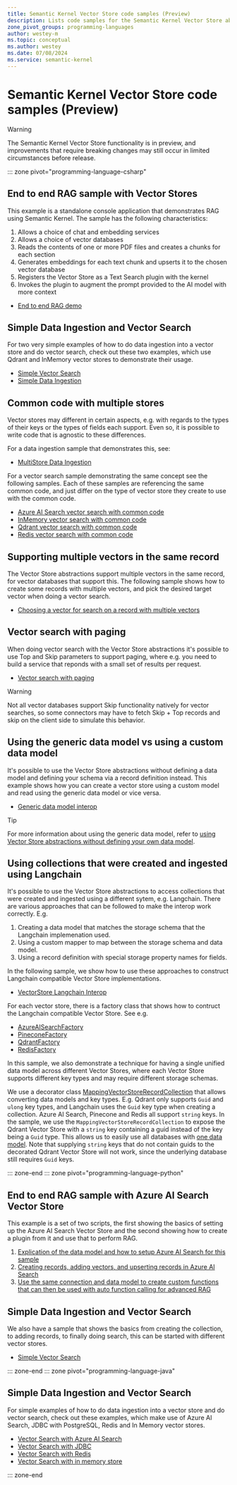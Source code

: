 ```yaml
---
title: Semantic Kernel Vector Store code samples (Preview)
description: Lists code samples for the Semantic Kernel Vector Store abstractions and implementations
zone_pivot_groups: programming-languages
author: westey-m
ms.topic: conceptual
ms.author: westey
ms.date: 07/08/2024
ms.service: semantic-kernel
---
```

# Semantic Kernel Vector Store code samples (Preview)

> [!WARNING]
> The Semantic Kernel Vector Store functionality is in preview, and improvements that require breaking changes may still occur in limited circumstances before release.

::: zone pivot="programming-language-csharp"

## End to end RAG sample with Vector Stores

This example is a standalone console application that demonstrates RAG using Semantic Kernel. The sample has the following characteristics:

1. Allows a choice of chat and embedding services
1. Allows a choice of vector databases
1. Reads the contents of one or more PDF files and creates a chunks for each section
1. Generates embeddings for each text chunk and upserts it to the chosen vector database
1. Registers the Vector Store as a Text Search plugin with the kernel
1. Invokes the plugin to augment the prompt provided to the AI model with more context

- [End to end RAG demo](https://github.com/microsoft/semantic-kernel/blob/main/dotnet/samples/Demos/VectorStoreRAG/README.md)

## Simple Data Ingestion and Vector Search

For two very simple examples of how to do data ingestion into a vector store and do vector search, check out these
two examples, which use Qdrant and InMemory vector stores to demonstrate their usage.

- [Simple Vector Search](https://github.com/microsoft/semantic-kernel/blob/main/dotnet/samples/Concepts/Memory/VectorStore_VectorSearch_Simple.cs)
- [Simple Data Ingestion](https://github.com/microsoft/semantic-kernel/blob/main/dotnet/samples/Concepts/Memory/VectorStore_DataIngestion_Simple.cs)

## Common code with multiple stores

Vector stores may different in certain aspects, e.g. with regards to the types of their keys or the types of fields each support.
Even so, it is possible to write code that is agnostic to these differences.

For a data ingestion sample that demonstrates this, see:
- [MultiStore Data Ingestion](https://github.com/microsoft/semantic-kernel/blob/main/dotnet/samples/Concepts/Memory/VectorStore_DataIngestion_MultiStore.cs)

For a vector search sample demonstrating the same concept see the following samples.
Each of these samples are referencing the same common code, and just differ on the type of
vector store they create to use with the common code.

- [Azure AI Search vector search with common code](https://github.com/microsoft/semantic-kernel/blob/main/dotnet/samples/Concepts/Memory/VectorStore_VectorSearch_MultiStore_AzureAISearch.cs)
- [InMemory vector search with common code](https://github.com/microsoft/semantic-kernel/blob/main/dotnet/samples/Concepts/Memory/VectorStore_VectorSearch_MultiStore_InMemory.cs)
- [Qdrant vector search with common code](https://github.com/microsoft/semantic-kernel/blob/main/dotnet/samples/Concepts/Memory/VectorStore_VectorSearch_MultiStore_Qdrant.cs)
- [Redis vector search with common code](https://github.com/microsoft/semantic-kernel/blob/main/dotnet/samples/Concepts/Memory/VectorStore_VectorSearch_MultiStore_Redis.cs)

## Supporting multiple vectors in the same record

The Vector Store abstractions support multiple vectors in the same record, for vector databases that support this.
The following sample shows how to create some records with multiple vectors, and pick the desired target vector
when doing a vector search.

- [Choosing a vector for search on a record with multiple vectors](https://github.com/microsoft/semantic-kernel/blob/main/dotnet/samples/Concepts/Memory/VectorStore_VectorSearch_MultiVector.cs)

## Vector search with paging

When doing vector search with the Vector Store abstractions it's possible to use Top and Skip parameters to support paging, where e.g.
you need to build a service that reponds with a small set of results per request.

- [Vector search with paging](https://github.com/microsoft/semantic-kernel/blob/main/dotnet/samples/Concepts/Memory/VectorStore_VectorSearch_Paging.cs)

> [!WARNING]
> Not all vector databases support Skip functionality natively for vector searches, so some connectors may have to fetch Skip + Top records and skip
> on the client side to simulate this behavior.

## Using the generic data model vs using a custom data model

It's possible to use the Vector Store abstractions without defining a data model and defining your schema via a record definition instead.
This example shows how you can create a vector store using a custom model and read using the generic data model or vice versa.

- [Generic data model interop](https://github.com/microsoft/semantic-kernel/blob/main/dotnet/samples/Concepts/Memory/VectorStore_GenericDataModel_Interop.cs)

> [!TIP]
> For more information about using the generic data model, refer to [using Vector Store abstractions without defining your own data model](./generic-data-model.md).

## Using collections that were created and ingested using Langchain

It's possible to use the Vector Store abstractions to access collections that were created and ingested using a different sytem, e.g. Langchain.
There are various approaches that can be followed to make the interop work correctly. E.g.

1. Creating a data model that matches the storage schema that the Langchain implemenation used.
1. Using a custom mapper to map between the storage schema and data model.
1. Using a record definition with special storage property names for fields.

In the following sample, we show how to use these approaches to construct Langchain compatible Vector Store implementations.

- [VectorStore Langchain Interop](https://github.com/microsoft/semantic-kernel/blob/main/dotnet/samples/Concepts/Memory/VectorStore_Langchain_Interop.cs)

For each vector store, there is a factory class that shows how to contruct the Langchain compatible Vector Store. See e.g.

- [AzureAISearchFactory](https://github.com/microsoft/semantic-kernel/blob/main/dotnet/samples/Concepts/Memory/VectorStoreLangchainInterop/AzureAISearchFactory.cs)
- [PineconeFactory](https://github.com/microsoft/semantic-kernel/blob/main/dotnet/samples/Concepts/Memory/VectorStoreLangchainInterop/PineconeFactory.cs)
- [QdrantFactory](https://github.com/microsoft/semantic-kernel/blob/main/dotnet/samples/Concepts/Memory/VectorStoreLangchainInterop/QdrantFactory.cs)
- [RedisFactory](https://github.com/microsoft/semantic-kernel/blob/main/dotnet/samples/Concepts/Memory/VectorStoreLangchainInterop/RedisFactory.cs)

In this sample, we also demonstrate a technique for having a single unified data model across different Vector Stores, where each Vector Store supports
different key types and may require different storage schemas.

We use a decorator class [MappingVectorStoreRecordCollection](https://github.com/microsoft/semantic-kernel/blob/main/dotnet/samples/Concepts/Memory/VectorStoreLangchainInterop/MappingVectorStoreRecordCollection.cs)
that allows converting data models and key types. E.g. Qdrant only supports `Guid` and `ulong` key types, and Langchain uses the `Guid` key type when creating
a collection. Azure AI Search, Pinecone and Redis all support `string` keys. In the sample, we use the `MappingVectorStoreRecordCollection` to expose the Qdrant
Vector Store with a `string` key containing a guid instead of the key being a `Guid` type. This allows us to easily use all databases with
[one data model](https://github.com/microsoft/semantic-kernel/blob/main/dotnet/samples/Concepts/Memory/VectorStoreLangchainInterop/LangchainDocument.cs).
Note that supplying `string` keys that do not contain guids to the decorated Qdrant Vector Store will not work, since the underlying database still
requires `Guid` keys.

::: zone-end
::: zone pivot="programming-language-python"

## End to end RAG sample with Azure AI Search Vector Store

This example is a set of two scripts, the first showing the basics of setting up the Azure AI Search Vector Store and the second showing how to create a plugin from it and use that to perform RAG.

1. [Explication of the data model and how to setup Azure AI Search for this sample](https://github.com/microsoft/semantic-kernel/blob/main/python/samples/concepts/memory/azure_ai_search_hotel_samples/step_0_data_model.py)
2. [Creating records, adding vectors, and upserting records in Azure AI Search](https://github.com/microsoft/semantic-kernel/blob/main/python/samples/concepts/memory/azure_ai_search_hotel_samples/step_1_interact_with_the_collection.py)
3. [Use the same connection and data model to create custom functions that can then be used with auto function calling for advanced RAG](https://github.com/microsoft/semantic-kernel/blob/main/python/samples/concepts/memory/azure_ai_search_hotel_samples/step_2_use_as_a_plugin.py)

## Simple Data Ingestion and Vector Search

We also have a sample that shows the basics from creating the collection, to adding records, to finally doing search, this can be started with different vector stores.

- [Simple Vector Search](https://github.com/microsoft/semantic-kernel/blob/main/python/samples/concepts/memory/new_memory.py)

::: zone-end
::: zone pivot="programming-language-java"

## Simple Data Ingestion and Vector Search

For simple examples of how to do data ingestion into a vector store and do vector search, check out these examples, which make use of Azure AI Search, JDBC with PostgreSQL, Redis and In Memory vector stores.

- [Vector Search with Azure AI Search](https://github.com/microsoft/semantic-kernel-java/blob/main/samples/semantickernel-concepts/semantickernel-syntax-examples/src/main/java/com/microsoft/semantickernel/samples/syntaxexamples/memory/VectorStoreWithAzureAISearch.java)
- [Vector Search with JDBC](https://github.com/microsoft/semantic-kernel-java/blob/main/samples/semantickernel-concepts/semantickernel-syntax-examples/src/main/java/com/microsoft/semantickernel/samples/syntaxexamples/memory/VectorStoreWithJDBC.java)
- [Vector Search with Redis](https://github.com/microsoft/semantic-kernel-java/blob/main/samples/semantickernel-concepts/semantickernel-syntax-examples/src/main/java/com/microsoft/semantickernel/samples/syntaxexamples/memory/VectorStoreWithRedis.java)
- [Vector Search with in memory store](https://github.com/microsoft/semantic-kernel-java/blob/main/samples/semantickernel-concepts/semantickernel-syntax-examples/src/main/java/com/microsoft/semantickernel/samples/syntaxexamples/memory/InMemoryVolatileVectorStore.java)


::: zone-end
